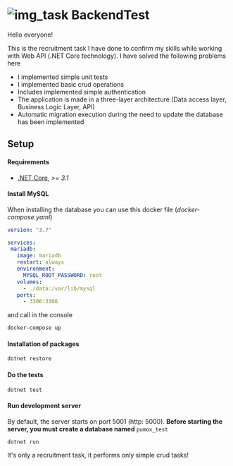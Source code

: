 # ![img_task](https://i.imgur.com/yYs8S9A.png) **BackendTest**
Hello everyone!

This is the recruitment task I have done to confirm my skills while working with Web API (.NET Core technology).
I have solved the following problems here

- I implemented simple unit tests
- I implemented basic crud operations
- Includes implemented simple authentication
- The application is made in a three-layer architecture (Data access layer, Business Logic Layer, API)
- Automatic migration execution during the need to update the database has been implemented




## Setup
#### Requirements
- [.NET Core](https://dotnet.microsoft.com/download), *>= 3.1*

#### Install MySQL
When installing the database you can use this docker file (_docker-compose.yaml_)
 ```yaml
version: "3.7"

services:
  mariadb:
    image: mariadb
    restart: always
    environment:
      MYSQL_ROOT_PASSWORD: root
    volumes:
      - ./data:/var/lib/mysql
    ports:
      - 3306:3306
```
and call in the console 
````bash
docker-compose up
````

#### Installation of packages 
```bash
dotnet restore
```
#### Do the tests
```bash
dotnet test
```

#### Run development server
By default, the server starts on port 5001 (http: 5000). **Before starting the server, you must create a database named** `pumox_test`

```bash
dotnet run
```

It's only a recruitment task, it performs only simple crud tasks!
